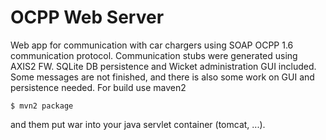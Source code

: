# OCPP Web Server

Web app for communication with car chargers using SOAP OCPP 1.6 communication protocol.
Communication stubs were generated using AXIS2 FW.
SQLite DB persistence and Wicket administration GUI included.
Some messages are not finished, and there is also some work on GUI and persistence needed.
For build use maven2

`$ mvn2 package`

and them put war into your java servlet container (tomcat, ...).

